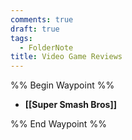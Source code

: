 ```yaml
---
comments: true
draft: true
tags:
  - FolderNote
title: Video Game Reviews
---
```

%% Begin Waypoint %%

- **[[Super Smash Bros]]**

%% End Waypoint %%
